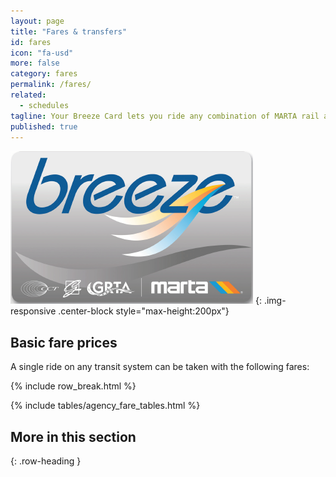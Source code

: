 ```yaml
---
layout: page
title: "Fares & transfers"
id: fares
icon: "fa-usd"
more: false
category: fares
permalink: /fares/
related: 
  - schedules
tagline: Your Breeze Card lets you ride any combination of MARTA rail and local or express buses in the Atlanta region.
published: true
---
```




![Breeze Card](/assets/images/Breeze.png)
{: .img-responsive .center-block style="max-height:200px"}

## Basic fare prices

A single ride on any transit system can be taken with the following fares:

{% include row_break.html %}

{% include tables/agency_fare_tables.html %}

## More in this section
{: .row-heading }
